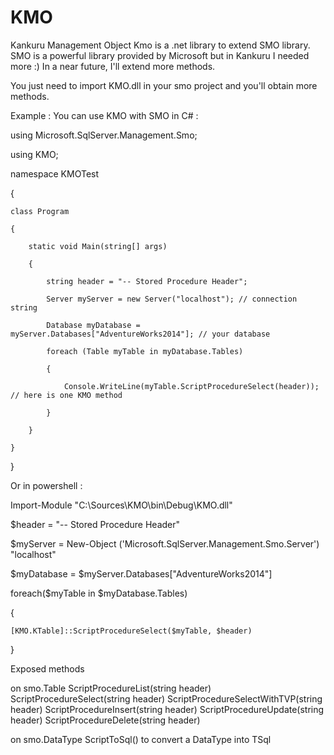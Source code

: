 # KMO
Kankuru Management Object
Kmo is a .net library to extend SMO library. 
SMO is a powerful library provided by Microsoft but in Kankuru I needed more :)
In a near future, I'll extend more methods.

You just need to import KMO.dll in your smo project and you'll obtain more methods.

Example :
You can use KMO with SMO in C# :

using Microsoft.SqlServer.Management.Smo;

using KMO;

namespace KMOTest

{

    class Program
    
    {
    
        static void Main(string[] args)
        
        {
        
            string header = "-- Stored Procedure Header";
            
            Server myServer = new Server("localhost"); // connection string
            
            Database myDatabase = myServer.Databases["AdventureWorks2014"]; // your database
            
            foreach (Table myTable in myDatabase.Tables)
            
            {
            
                Console.WriteLine(myTable.ScriptProcedureSelect(header)); // here is one KMO method
                
            }
            
        }
        
    }
    
}


Or in powershell :

[System.Reflection.Assembly]::LoadWithPartialName('Microsoft.SqlServer.SMO')

Import-Module "C:\Sources\KMO\bin\Debug\KMO.dll"

$header = "-- Stored Procedure Header"

$myServer = New-Object ('Microsoft.SqlServer.Management.Smo.Server') "localhost"

$myDatabase = $myServer.Databases["AdventureWorks2014"]

foreach($myTable in $myDatabase.Tables)

{

    [KMO.KTable]::ScriptProcedureSelect($myTable, $header)

}


Exposed methods

on smo.Table
ScriptProcedureList(string header)
ScriptProcedureSelect(string header)
ScriptProcedureSelectWithTVP(string header)
ScriptProcedureInsert(string header)
ScriptProcedureUpdate(string header)
ScriptProcedureDelete(string header)

on smo.DataType
ScriptToSql() to convert a DataType into TSql